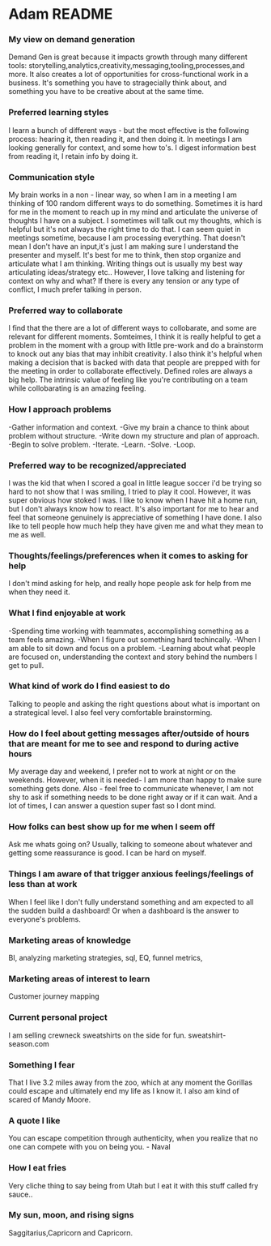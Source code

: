 # Adam README

### My view on demand generation

Demand Gen is great because it impacts growth through many different tools: storytelling,analytics,creativity,messaging,tooling,processes,and more. It also creates a lot of opportunities for cross-functional work in a business. It's something you have to stragecially think about, and something you have to be creative about at the same time. 
### Preferred learning styles

I learn a bunch of different ways - but the most effective is the following process: hearing it, then reading it, and then doing it. In meetings I am looking generally for context, and some how to's. I digest information best from reading it, I retain info by doing it. 

### Communication style

My brain works in a non - linear way, so when I am in a meeting I am thinking of 100 random different ways to do something.  Sometimes it is hard for me in the moment to reach up in my mind and articulate the universe of thoughts I have on a subject. I sometimes will talk out my thoughts, which is helpful but it's not always the right time to do that.  I can seem quiet in meetings sometime, because I am processing everything. That doesn't mean I don't have an input,it's just I am making sure I understand the presenter and myself.  It's best for me to think, then stop organize and articulate what I am thinking. Writing things out is usually my best way articulating ideas/strategy etc.. However, I love talking and listening for context on why and what?
If there is every any tension or any type of conflict, I much prefer talking in person. 

### Preferred way to collaborate

I find that the there are a lot of different ways to collobarate, and some are relevant for different moments. Somteimes, I think it is really helpful to get a problem in the moment with a group with little pre-work and do a brainstorm to knock out any bias that may inhibit creativity. I also think it's helpful when making a decision that is backed with data that people are prepped with for the meeting in order to collaborate effectively. Defined roles are always a big help. The intrinsic value of feeling like you're contributing on a team while collobarating is an amazing feeling. 

### How I approach problems

-Gather information and context. 
-Give my brain a chance to think about problem without structure.
-Write down my structure and plan of approach.
-Begin to solve problem.
-Iterate.
-Learn.
-Solve.
-Loop.

### Preferred way to be recognized/appreciated

I was the kid that when I scored a goal in little league soccer i'd be trying so hard to not show that I was smiling, I tried to play it cool. However, it was super obvious how stoked I was. I like to know when I have hit a home run, but I don't always know how to react. It's also important for me to hear and feel that someone genuinely is appreciative of something I have done. I also like to tell people how much help they have given me and what they mean to me as well. 

### Thoughts/feelings/preferences when it comes to asking for help

I don't mind asking for help, and really hope people ask for help from me when they need it. 

### What I find enjoyable at work

-Spending time working with teammates, accomplishing something as a team feels amazing.
-When I figure out something hard techincally.
-When I am able to sit down and focus on a problem.
-Learning about what people are focused on, understanding the context and story behind the numbers I get to pull. 

### What kind of work do I find easiest to do

Talking to people and asking the right questions about what is important on a strategical level. I also feel very comfortable brainstorming. 

### How do I feel about getting messages after/outside of hours that are meant for me to see and respond to during active hours

My average day and weekend, I prefer not to work at night or on the weekends. However, when it is needed- I am more than happy to make sure something gets done. Also - feel free to communicate whenever, I am not shy to ask if something needs to be done right away or if it can wait. And a lot of times, I can answer a question super fast so I dont mind. 

### How folks can best show up for me when I seem off

Ask me whats going on? Usually, talking to someone about whatever and getting some reassurance is good. I can be hard on myself.

### Things I am aware of that trigger anxious feelings/feelings of less than at work

When I feel like I don't fully understand something and am expected to all the sudden build a dashboard! Or when a dashboard is the answer to everyone's problems. 

### Marketing areas of knowledge

BI, analyzing marketing strategies, sql, EQ, funnel metrics,

### Marketing areas of interest to learn

Customer journey mapping 

### Current personal project

I am selling crewneck sweatshirts on the side for fun. sweatshirt-season.com 

### Something I fear

That I live 3.2 miles away from the zoo, which at any moment the Gorillas could escape and ultimately end my life as I know it.  I also am kind of scared of Mandy Moore. 

### A quote I like

You can escape competition through authenticity, when you realize that no one can compete with you on being you. - Naval


### How I eat fries

Very cliche thing to say being from Utah but I eat it with this stuff called fry sauce..

### My sun, moon, and rising signs

Saggitarius,Capricorn and Capricorn.
